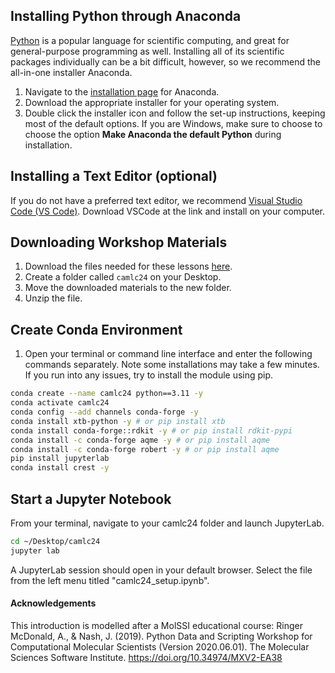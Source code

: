 ## Installing Python through Anaconda
[Python](https://python.org/) is a popular language for scientific computing, and great for general-purpose programming as well. Installing all of its scientific packages individually can be a bit difficult, however, so we recommend the all-in-one installer Anaconda.

1. Navigate to the [installation page](https://docs.anaconda.com/free/anaconda/install/) for Anaconda.
2. Download the appropriate installer for your operating system.
3. Double click the installer icon and follow the set-up instructions, keeping most of the default options. If you are Windows, make sure to choose to choose the option **Make Anaconda the default Python** during installation.

## Installing a Text Editor (optional)

If you do not have a preferred text editor, we recommend [Visual Studio Code (VS Code)](https://code.visualstudio.com/download). Download VSCode at the link and install on your computer.

## Downloading Workshop Materials
1. Download the files needed for these lessons [here](./content/content.zip).
2. Create a folder called `camlc24` on your Desktop.
3. Move the downloaded materials to the new folder.
4. Unzip the file.

## Create Conda Environment
1. Open your terminal or command line interface and enter the following commands separately. Note some installations may take a few minutes. If you run into any issues, try to install the module using pip.
```bash
conda create --name camlc24 python==3.11 -y 
conda activate camlc24
conda config --add channels conda-forge -y
conda install xtb-python -y # or pip install xtb
conda install conda-forge::rdkit -y # or pip install rdkit-pypi
conda install -c conda-forge aqme -y # or pip install aqme
conda install -c conda-forge robert -y # or pip install aqme
pip install jupyterlab
conda install crest -y
```

## Start a Jupyter Notebook
From your terminal, navigate to your camlc24 folder and launch JupyterLab.
```bash
cd ~/Desktop/camlc24
jupyter lab
```

A JupyterLab session should open in your default browser. Select the file from the left menu titled "camlc24_setup.ipynb".


#### Acknowledgements
This introduction is modelled after a MolSSI educational course: Ringer McDonald, A., & Nash, J. (2019). Python Data and Scripting Workshop for Computational Molecular Scientists (Version 2020.06.01). 
The Molecular Sciences Software Institute. https://doi.org/10.34974/MXV2-EA38
